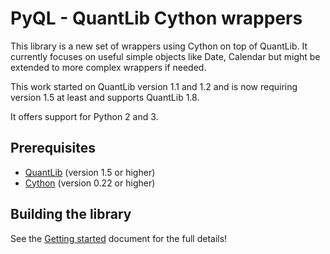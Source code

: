 PyQL - QuantLib Cython wrappers
===============================

This library is a new set of wrappers using Cython on top of QuantLib.
It currently focuses on useful simple objects like Date, Calendar but
might be extended to more complex wrappers if needed.

This work started on QuantLib version 1.1 and 1.2 and is now requiring version
1.5 at least and supports QuantLib 1.8.

It offers support for Python 2 and 3.

Prerequisites
-------------

* [QuantLib](http://www.quantlib.org) (version 1.5 or higher)
* [Cython](http://www.cython.org) (version 0.22 or higher)

Building the library
--------------------

See the [Getting started](docs/source/getting_started.rst) document for the 
full details!
